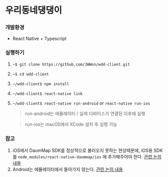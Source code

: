 # 우리동네댕댕이

### 개발환경

- React Native + Typescript

### 실행하기

1. `~$ git clone https://github.com/JWWon/wdd-client.git`
2. `~$ cd wdd-client`
3. `~/wdd-client$ npm install`
4. `~/wdd-client$ react-native link`
5. `~/wdd-client$ react-native run-android` or `react-native run-ios`

   > run-android는 에뮬레이터 / 실제 디바이스가 연결된 이후에 실행

   > run-ios는 macOS에서 XCode 설치 후 실행 가능

### 참고

1. iOS에서 DaumMap SDK를 정상적으로 불러오지 못하는 현상때문에, iOS용 SDK를 `node_modules/react-native-daummap/ios` 에 추가해주어야 한다. [관련 논의 내용](https://github.com/asata/react-native-daummap/issues/1)
2. Android는 에뮬레이터에서 돌아가지 않는다. [관련 논의 내용](https://github.com/asata/react-native-daummap/issues/5)
